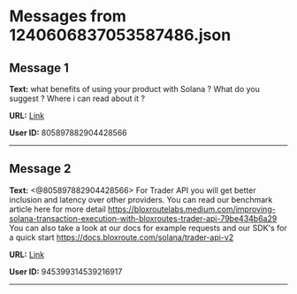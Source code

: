 # Messages from 1240606837053587486.json

## Message 1

**Text:** what benefits of using your product with Solana ? What do you suggest ? Where i can read about it ?

**URL:** [Link](https://discord.com/channels/638409433860407300/638411171233398824/1240606837053587486)

**User ID:** 805897882904428566

---

## Message 2

**Text:** <@805897882904428566> For Trader API you will get better inclusion and latency over other providers. You can read our benchmark article here for more detail https://bloxroutelabs.medium.com/improving-solana-transaction-execution-with-bloxroutes-trader-api-79be434b6a29
You can also take a look at our docs for example requests and our SDK's for a quick start https://docs.bloxroute.com/solana/trader-api-v2

**URL:** [Link](https://discord.com/channels/638409433860407300/638411171233398824/1240661095140691978)

**User ID:** 945399314539216917

---

